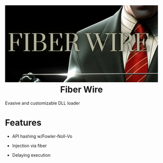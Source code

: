 <h1 align="center">
<br>
<img src="FiberWire.PNG">
<br>
Fiber Wire
</h1>

Evasive and customizable DLL loader

# Features

- API hashing w/Fowler-Noll-Vo

- Injection via fiber

- Delaying execution
